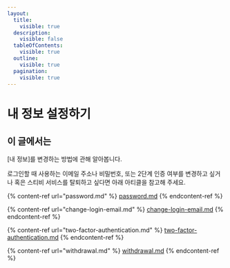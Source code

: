 ```yaml
---
layout:
  title:
    visible: true
  description:
    visible: false
  tableOfContents:
    visible: true
  outline:
    visible: true
  pagination:
    visible: true
---
```


# 내 정보 설정하기

## 이 글에서는

\[내 정보]를 변경하는 방법에 관해 알아봅니다.

로그인할 때 사용하는 이메일 주소나 비밀번호, 또는 2단계 인증 여부를 변경하고 싶거나 혹은 스티비 서비스를 탈퇴하고 싶다면 아래 아티클을 참고해 주세요.

{% content-ref url="password.md" %}
[password.md](password.md)
{% endcontent-ref %}

{% content-ref url="change-login-email.md" %}
[change-login-email.md](change-login-email.md)
{% endcontent-ref %}

{% content-ref url="two-factor-authentication.md" %}
[two-factor-authentication.md](two-factor-authentication.md)
{% endcontent-ref %}

{% content-ref url="withdrawal.md" %}
[withdrawal.md](withdrawal.md)
{% endcontent-ref %}
